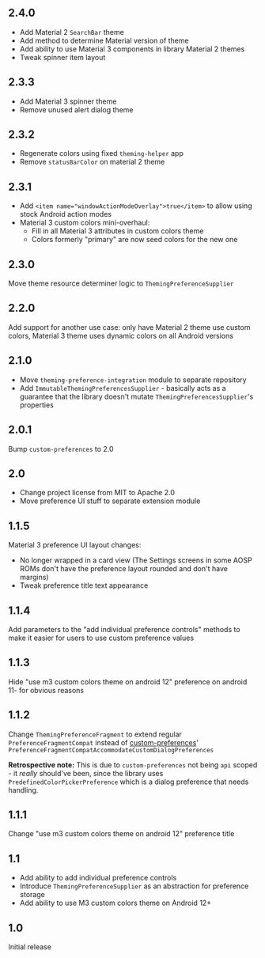 ## 2.4.0
- Add Material 2 `SearchBar` theme
- Add method to determine Material version of theme
- Add ability to use Material 3 components in library Material 2 themes
- Tweak spinner item layout

## 2.3.3
- Add Material 3 spinner theme
- Remove unused alert dialog theme

## 2.3.2
- Regenerate colors using fixed `theming-helper` app
- Remove `statusBarColor` on material 2 theme

## 2.3.1
- Add `<item name="windowActionModeOverlay">true</item>` to allow using stock Android action modes
- Material 3 custom colors mini-overhaul:
  - Fill in all Material 3 attributes in custom colors theme
  - Colors formerly "primary" are now seed colors for the new one

## 2.3.0
Move theme resource determiner logic to `ThemingPreferenceSupplier`

## 2.2.0
Add support for another use case: only have Material 2 theme use custom colors, Material 3 theme uses
dynamic colors on all Android versions

## 2.1.0
- Move `theming-preference-integration` module to separate repository
- Add `ImmutableThemingPreferencesSupplier` - basically acts as a guarantee that the library doesn't
  mutate `ThemingPreferencesSupplier`'s properties

## 2.0.1
Bump `custom-preferences` to 2.0

## 2.0
- Change project license from MIT to Apache 2.0
- Move preference UI stuff to separate extension module

## 1.1.5
Material 3 preference UI layout changes:
- No longer wrapped in a card view (The Settings screens in some AOSP ROMs don't have the preference
  layout rounded and don't have margins)
- Tweak preference title text appearance

## 1.1.4
Add parameters to the "add individual preference controls" methods to make it easier for users to
use custom preference values

## 1.1.3
Hide "use m3 custom colors theme on android 12" preference on android 11- for obvious reasons

## 1.1.2
Change `ThemingPreferenceFragment` to extend regular `PreferenceFragmentCompat` instead of
[custom-preferences](https://gitlab.com/unbiaseduser/custom-preferences)' `PreferenceFragmentCompatAccommodateCustomDialogPreferences`

**Retrospective note:** This is due to `custom-preferences` not being `api` scoped - it *really*
should've been, since the library uses `PredefinedColorPickerPreference` which is a dialog preference
that needs handling.

## 1.1.1
Change "use m3 custom colors theme on android 12" preference title

## 1.1
- Add ability to add individual preference controls
- Introduce `ThemingPreferenceSupplier` as an abstraction for preference storage
- Add ability to use M3 custom colors theme on Android 12+

## 1.0
Initial release